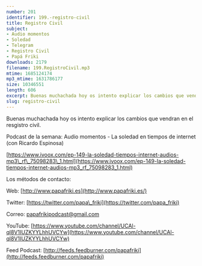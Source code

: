 ```yaml
---
number: 201
identifier: 199.-registro-civil
title: Registro Civil
subject:
- Audio momentos
- Soledad
- Telegram
- Registro Civil
- Papá Friki
downloads: 2179
filename: 199.RegistroCivil.mp3
mtime: 1685124174
mp3_mtime: 1631786177
size: 10346551
length: 606
excerpt: Buenas muchachada hoy os intento explicar los cambios que vendran en el resgistro civil.
slug: registro-civil
---
```

Buenas muchachada hoy os intento explicar los cambios que vendran en el resgistro civil.

Podcast de la semana: Audio momentos - La soledad en tiempos de internet (con Ricardo Espinosa)

[https://www.ivoox.com/ep-149-la-soledad-tiempos-internet-audios-mp3\_rf\_75098283\_1.html](https://www.ivoox.com/ep-149-la-soledad-tiempos-internet-audios-mp3_rf_75098283_1.html)  

Los métodos de contacto:  

Web: [http://www.papafriki.es](http://www.papafriki.es/)  

Twitter: [https://twitter.com/papa\_friki](https://twitter.com/papa_friki)

Correo: [papafrikipodcast@gmail.com](https://archive.org/details/papafrikipodast@gmail.com)

YouTube: [https://www.youtube.com/channel/UCAl-ql8V1IUZKYYLhhUVCYw](https://www.youtube.com/channel/UCAl-ql8V1IUZKYYLhhUVCYw)  

Feed Podcast: [http://feeds.feedburner.com/papafriki](http://feeds.feedburner.com/papafriki)